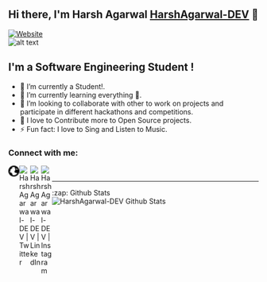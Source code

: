 
## Hi there, I'm Harsh Agarwal [HarshAgarwal-DEV][website] 👋

[![Website](https://img.shields.io/website?label=harsh2002.me&style=for-the-badge&url=https%3A%2F%2Fharsh2002.me)](https://harsh2002.me)
<br>
<img src="https://github.com/atarax665/atarax665/blob/master/Hi.gif" alt="alt text" width="100" height="100" />
## I'm a  Software Engineering Student !

- 🔭 I’m currently a Student!.
- 🌱 I’m currently learning everything 🤣.
- 👯 I’m looking to collaborate with other to work on projects and participate in different hackathons and competitions.
- 🥅 I love to Contribute more to Open Source projects.
- ⚡ Fun fact: I love to Sing and Listen to Music.

### Connect with me:

[<img align="left" alt="harsh2002.me" width="22px" src="https://raw.githubusercontent.com/iconic/open-iconic/master/svg/globe.svg" />][website]
[<img align="left" alt="HarshAgarwal-DEV | Twitter" width="22px" src="https://cdn.jsdelivr.net/npm/simple-icons@v3/icons/twitter.svg" />][twitter]
[<img align="left" alt="HarshAgarwal-DEV | LinkedIn" width="22px" src="https://cdn.jsdelivr.net/npm/simple-icons@v3/icons/linkedin.svg" />][linkedin]
[<img align="left" alt="HarshAgarwal-DEV | Instagram" width="22px" src="https://cdn.jsdelivr.net/npm/simple-icons@v3/icons/instagram.svg" />][instagram]

<br />

---


  <summary>:zap: Github Stats</summary>

  <img align="left" alt="HarshAgarwal-DEV Github Stats" src="https://github-readme-stats.vercel.app/api?username=HarshAgarwal-DEV&show_icons=true&hide_border=true" />


[website]: https://harsh2002.me
[twitter]: https://twitter.com/HarshAg68814527
[instagram]: https://www.instagram.com/the_cyber_dev
[linkedin]: https://linkedin.com/in/harshagarwal2002

